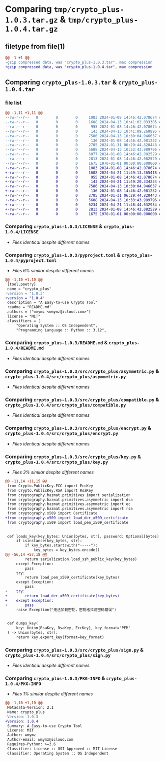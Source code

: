 # Comparing `tmp/crypto_plus-1.0.3.tar.gz` & `tmp/crypto_plus-1.0.4.tar.gz`

## filetype from file(1)

```diff
@@ -1 +1 @@
-gzip compressed data, was "crypto_plus-1.0.3.tar", max compression
+gzip compressed data, was "crypto_plus-1.0.4.tar", max compression
```

## Comparing `crypto_plus-1.0.3.tar` & `crypto_plus-1.0.4.tar`

### file list

```diff
@@ -1,11 +1,11 @@
--rw-r--r--   0        0        0     1083 2024-01-08 14:46:42.078674 crypto_plus-1.0.3/LICENSE
--rw-r--r--   0        0        0     1608 2024-04-13 10:41:02.033305 crypto_plus-1.0.3/pyproject.toml
--rw-r--r--   0        0        0      955 2024-01-08 14:46:42.078674 crypto_plus-1.0.3/README.md
--rw-r--r--   0        0        0      143 2024-04-13 10:41:09.260895 crypto_plus-1.0.3/src/crypto_plus/__init__.py
--rw-r--r--   0        0        0     7586 2024-04-13 10:30:04.946637 crypto_plus-1.0.3/src/crypto_plus/asymmetric.py
--rw-r--r--   0        0        0      136 2024-01-08 14:46:42.081232 crypto_plus-1.0.3/src/crypto_plus/base.py
--rw-r--r--   0        0        0     2705 2024-01-31 06:29:44.820443 crypto_plus-1.0.3/src/crypto_plus/compatible.py
--rw-r--r--   0        0        0     5688 2024-04-13 10:33:43.989796 crypto_plus-1.0.3/src/crypto_plus/encrypt.py
--rw-r--r--   0        0        0     6077 2024-01-08 14:46:42.082529 crypto_plus-1.0.3/src/crypto_plus/key.py
--rw-r--r--   0        0        0     2813 2024-01-08 14:46:42.082529 crypto_plus-1.0.3/src/crypto_plus/sign.py
--rw-r--r--   0        0        0     1675 1970-01-01 00:00:00.000000 crypto_plus-1.0.3/PKG-INFO
+-rw-r--r--   0        0        0     1083 2024-01-08 14:46:42.078674 crypto_plus-1.0.4/LICENSE
+-rw-r--r--   0        0        0     1608 2024-04-21 11:49:13.365418 crypto_plus-1.0.4/pyproject.toml
+-rw-r--r--   0        0        0      955 2024-01-08 14:46:42.078674 crypto_plus-1.0.4/README.md
+-rw-r--r--   0        0        0      143 2024-04-21 11:49:20.334234 crypto_plus-1.0.4/src/crypto_plus/__init__.py
+-rw-r--r--   0        0        0     7586 2024-04-13 10:30:04.946637 crypto_plus-1.0.4/src/crypto_plus/asymmetric.py
+-rw-r--r--   0        0        0      136 2024-01-08 14:46:42.081232 crypto_plus-1.0.4/src/crypto_plus/base.py
+-rw-r--r--   0        0        0     2705 2024-01-31 06:29:44.820443 crypto_plus-1.0.4/src/crypto_plus/compatible.py
+-rw-r--r--   0        0        0     5688 2024-04-13 10:33:43.989796 crypto_plus-1.0.4/src/crypto_plus/encrypt.py
+-rw-r--r--   0        0        0     6234 2024-04-21 11:48:44.632934 crypto_plus-1.0.4/src/crypto_plus/key.py
+-rw-r--r--   0        0        0     2813 2024-01-08 14:46:42.082529 crypto_plus-1.0.4/src/crypto_plus/sign.py
+-rw-r--r--   0        0        0     1675 1970-01-01 00:00:00.000000 crypto_plus-1.0.4/PKG-INFO
```

### Comparing `crypto_plus-1.0.3/LICENSE` & `crypto_plus-1.0.4/LICENSE`

 * *Files identical despite different names*

### Comparing `crypto_plus-1.0.3/pyproject.toml` & `crypto_plus-1.0.4/pyproject.toml`

 * *Files 6% similar despite different names*

```diff
@@ -1,10 +1,10 @@
 [tool.poetry]
 name = "crypto_plus"
-version = "1.0.3"
+version = "1.0.4"
 description = "A Easy-to-use Crypto Tool"
 readme = "README.md"
 authors = ["wmymz <wmymz@icloud.com>"]
 license = "MIT"
 classifiers = [
     "Operating System :: OS Independent",
     "Programming Language :: Python :: 3.12",
```

### Comparing `crypto_plus-1.0.3/README.md` & `crypto_plus-1.0.4/README.md`

 * *Files identical despite different names*

### Comparing `crypto_plus-1.0.3/src/crypto_plus/asymmetric.py` & `crypto_plus-1.0.4/src/crypto_plus/asymmetric.py`

 * *Files identical despite different names*

### Comparing `crypto_plus-1.0.3/src/crypto_plus/compatible.py` & `crypto_plus-1.0.4/src/crypto_plus/compatible.py`

 * *Files identical despite different names*

### Comparing `crypto_plus-1.0.3/src/crypto_plus/encrypt.py` & `crypto_plus-1.0.4/src/crypto_plus/encrypt.py`

 * *Files identical despite different names*

### Comparing `crypto_plus-1.0.3/src/crypto_plus/key.py` & `crypto_plus-1.0.4/src/crypto_plus/key.py`

 * *Files 3% similar despite different names*

```diff
@@ -11,14 +11,15 @@
 from Crypto.PublicKey.ECC import EccKey
 from Crypto.PublicKey.RSA import RsaKey
 from cryptography.hazmat.primitives import serialization
 from cryptography.hazmat.primitives.asymmetric import dsa
 from cryptography.hazmat.primitives.asymmetric import ec
 from cryptography.hazmat.primitives.asymmetric import rsa
 from cryptography.x509 import Certificate
+from cryptography.x509 import load_der_x509_certificate
 from cryptography.x509 import load_pem_x509_certificate
 
 
 def loads_key(key_bytes: Union[bytes, str], password: Optional[bytes] = None):
     if isinstance(key_bytes, str):
         if key_bytes.startswith("-----"):
             key_bytes = key_bytes.encode()
@@ -56,14 +57,18 @@
         return serialization.load_ssh_public_key(key_bytes)
     except Exception:
         pass
     try:
         return load_pem_x509_certificate(key_bytes)
     except Exception:
         pass
+    try:
+        return load_der_x509_certificate(key_bytes)
+    except Exception:
+        pass
     raise Exception("无法加载密钥，密钥格式或密码错误")
 
 
 def dumps_key(
     key: Union[RsaKey, DsaKey, EccKey], key_format="PEM"
 ) -> Union[bytes, str]:
     return key.export_key(format=key_format)
```

### Comparing `crypto_plus-1.0.3/src/crypto_plus/sign.py` & `crypto_plus-1.0.4/src/crypto_plus/sign.py`

 * *Files identical despite different names*

### Comparing `crypto_plus-1.0.3/PKG-INFO` & `crypto_plus-1.0.4/PKG-INFO`

 * *Files 1% similar despite different names*

```diff
@@ -1,10 +1,10 @@
 Metadata-Version: 2.1
 Name: crypto_plus
-Version: 1.0.3
+Version: 1.0.4
 Summary: A Easy-to-use Crypto Tool
 License: MIT
 Author: wmymz
 Author-email: wmymz@icloud.com
 Requires-Python: >=3.6
 Classifier: License :: OSI Approved :: MIT License
 Classifier: Operating System :: OS Independent
```

